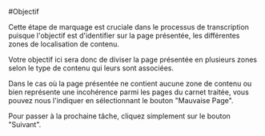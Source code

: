 #Objectif

Cette étape de marquage est cruciale dans le processus de transcription puisque l'objectif est d'identifier sur la page présentée, les différentes zones de localisation de contenu.

Votre objectif ici sera donc de diviser la page présentée en plusieurs zones selon le type de contenu qui leurs sont associées.

Dans le cas où la page présentée ne contient aucune zone de contenu ou bien représente une incohérence parmi les pages du carnet traitée, vous pouvez nous l'indiquer en sélectionnant le bouton "Mauvaise Page".

Pour passer à la prochaine tâche, cliquez simplement sur le bouton "Suivant".

